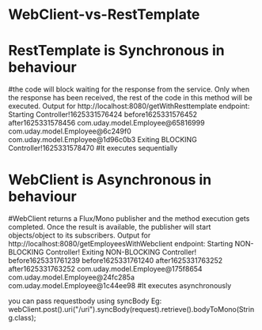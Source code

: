 # WebClient-vs-RestTemplate

# RestTemplate is Synchronous in behaviour
#the code will block waiting for the response from the service. Only when the response has been received, the rest of the code in this method will be executed.
Output for http://localhost:8080/getWithResttemplate endpoint:
Starting Controller!1625331576424
before1625331576452
after1625331578456
com.uday.model.Employee@65816999
com.uday.model.Employee@6c249f0
com.uday.model.Employee@1d96c0b3
Exiting BLOCKING Controller!1625331578470
#It executes sequentially

# WebClient is Asynchronous in behaviour
#WebClient returns a Flux/Mono publisher and the method execution gets completed. Once the result is available, the publisher will start objects/object to its subscribers.
Output for http://localhost:8080/getEmployeesWithWebclient endpoint:
Starting NON-BLOCKING Controller!
Exiting NON-BLOCKING Controller!
before1625331761239
before1625331761240
after1625331763252
after1625331763252
com.uday.model.Employee@175f8654
com.uday.model.Employee@24fc285a
com.uday.model.Employee@1c44ee98
#It executes asynchronously


you can pass requestbody using syncBody 
Eg:
webClient.post().uri("/uri").syncBody(request).retrieve().bodyToMono(String.class);
